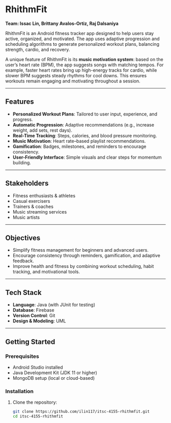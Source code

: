 # RhithmFit

**Team: Issac Lin, Brittany Avalos-Ortiz, Raj Dalsaniya**

RhithmFit is an Android fitness tracker app designed to help users stay active, organized, and motivated. The app uses adaptive progression and scheduling algorithms to generate personalized workout plans, balancing strength, cardio, and recovery.  

A unique feature of RhithmFit is its **music motivation system**: based on the user’s heart rate (BPM), the app suggests songs with matching tempos. For example, faster heart rates bring up high-energy tracks for cardio, while slower BPM suggests steady rhythms for cool downs. This ensures workouts remain engaging and motivating throughout a session.  

---

## Features
- **Personalized Workout Plans**: Tailored to user input, experience, and progress.  
- **Automatic Progression**: Adaptive recommendations (e.g., increase weight, add sets, rest days).  
- **Real-Time Tracking**: Steps, calories, and blood pressure monitoring.  
- **Music Motivation**: Heart rate–based playlist recommendations.  
- **Gamification**: Badges, milestones, and reminders to encourage consistency.  
- **User-Friendly Interface**: Simple visuals and clear steps for momentum building.  

---

## Stakeholders
- Fitness enthusiasts & athletes  
- Casual exercisers  
- Trainers & coaches  
- Music streaming services  
- Music artists  

---

## Objectives
- Simplify fitness management for beginners and advanced users.  
- Encourage consistency through reminders, gamification, and adaptive feedback.  
- Improve health and fitness by combining workout scheduling, habit tracking, and motivational tools.  

---

## Tech Stack
- **Language**: Java (with JUnit for testing)  
- **Database**: Firebase  
- **Version Control**: Git  
- **Design & Modeling**: UML  

---

## Getting Started
### Prerequisites
- Android Studio installed  
- Java Development Kit (JDK 11 or higher)  
- MongoDB setup (local or cloud-based)  

### Installation
1. Clone the repository:  
   ```bash
   git clone https://github.com/ilin117/itsc-4155-rhithmfit.git
   cd itsc-4155-rhithmfit
